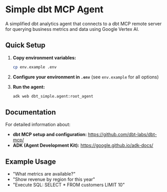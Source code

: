 # Simple dbt MCP Agent

A simplified dbt analytics agent that connects to a dbt MCP remote server for querying business metrics and data using Google Vertex AI.

## Quick Setup

1. **Copy environment variables:**
   ```bash
   cp env.example .env
   ```

2. **Configure your environment in `.env`** (see `env.example` for all options)

3. **Run the agent:**
   ```bash
   adk web dbt_simple.agent:root_agent
   ```

## Documentation

For detailed information about:

- **dbt MCP setup and configuration:** https://github.com/dbt-labs/dbt-mcp/
- **ADK (Agent Development Kit):** https://google.github.io/adk-docs/

## Example Usage

- "What metrics are available?"
- "Show revenue by region for this year"
- "Execute SQL: SELECT * FROM customers LIMIT 10"
